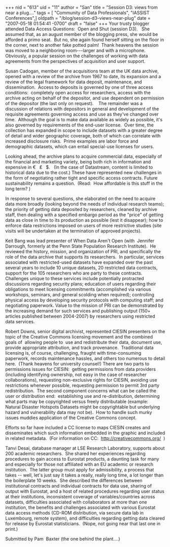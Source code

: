 +++
nid = "613"
uid = "11"
author = "San"
title = "Session D3:  views from near a plug...."
tags = [ "Community of Data Professionals", "IASSIST Conferences",]
oldpath = "/blog/session-d3-views-near-plug"
date = "2007-05-18 01:54:41 -0700"
draft = "false"
+++
Your trusty blogger attended Data Access Questions:  Open and Shut
(session D3).   She assumed that, as an august member of the blogging
press, she would be afforded a primo seat.  But no, she again found
herself sitting on the floor in the corner, next to another fake potted
palm!  Thank heavens the session was moved to a neighboring
room---larger and with a microphone. Obviously, a popular session on the
challenges of working with data agreements from the perspectives of
acquisition and user support.

Susan Cadogan, member of the acquisitions team at the UK data archive,
opened with a review of the archive from 1967 to date, its expansion and
a review of the legal framework for data deposit, maintenance, and
dissemination.  Access to deposits is governed by one of three access
conditions:  completely open access for researchers, access with the
archive acting on behalf of the depositor, and use dependent on
permission of the depositor (the last only on request).    The remainder
was a discussion of relations with depositors in general and development
of the requisite agreements governing access and use as they've changed
over time.  Although the goal is to make data available as widely as
possible, it's also governed by requirements of the end-user license. 
Over time, the collection has expanded in scope to include datasets with
a greater degree of detail and wider geographic coverage, both of which
can correlate with increased disclosure risks.  Prime examples are labor
force and demographic datasets, which can entail special-use licenses
for users.

Looking ahead, the archive plans to acquire commercial data, especially
of the financial and marketing variety, being both rich in information
and expensive in €   ₤   \$.   (In the case of Datastream, content is
limited to historical data due to the cost.) These have represented new
challenges in the form of negotiating rather tight and specific access
contracts. Future sustainability remains a question.  (Read:  How
affordable is this stuff in the long term? )

In response to several questions, she elaborated on the need to acquire
data more broadly (looking beyond the needs of individual research
teams); the priority of getting data deposited by researchers, cleaned
by archive staff, then dealing with a specified embargo period as the
"price" of getting data as close in time to its production as possible
(lest it disappear); how to enforce data restrictions imposed on users
of more restrictive studies (site visits will be undertaken at the
termination of approved projects).

Keit Bang was lead presenter of When Data Aren't Open (with  Jennifer
Darrough, formerly at the Penn State Population Research Institute).  He
reviewed the history, mission, and organization of PRI, and specifically
the role of the data archive that supports its researchers.  In
particular, services associated with restricted-used datasets have
expanded over the past several years to include 10 unique datasets, 20
restricted data contracts, support for the 105 researchers who are party
to these contracts.  Challenges unique to these services include
potentially protracted discussions regarding security plans; education
of users regarding their obligations to meet licensing commitments
(accomplished via various workshops, seminars, and general scolding when
required); controlling physical access by developing security protocols
with computing staff; and negotiating paperwork. Value to the mission of
PRI can be demonstrated by the increasing demand for such services and
publishing output (150+ articles published between 2004-2007) by
researchers using restricted data services.

Robert Downs, senior digital archivist, represented CIESIN presenters on
the topic of the Creative Commons licensing movement and the combined
goals of  allowing people to  use and redistribute their data, document
use, provide appropriate attribution, and track provenance.  Traditional
data licensing is, of course, challenging, fraught with time-consuming
paperwork, records maintenance hassles, and others too numerous to
detail here.  (Thank heavens for university counsel!) There are two
parts to permissions issues for CIESIN:  getting permissions from data
providers (including identifying ownership, not easy in the case of
researcher collaborations), requesting non-exclusive rights for CIESIN,
avoiding use restrictions whenever possible, requesting permission to
permit 3rd party redistribution.  The second component concerns what can
be called the user or distribution end:  establishing use and
re-distribution, determining what parts may be copyrighted versus freely
distributable (example:  Natural Disaster Hotspots Datasets might be
copyrightable but underlying hazard and vulnerability data may not be). 
How to handle such murky issues muddies application of the Creative
Commons concept.

Efforts so far have included a CC license to maps CIESIN creates and
disseminates which such information embedded in the graphic and included
in related metadata.  (For information on CC: 
<http://creativecommons.org/>  )

Tanvi Desai, database manager at LSE Research Laboratory, supports about
200 academic researchers.  She shared her experiences regarding
procedures to gain access to Eurostat products, a daunting task for many
and especially for those not affiliated with an EU academic or research
institution.  The latter group must apply for admissibility, a process
that takes -- well, let's just say it takes a really, really long time,
a lot longer than the boilerplate 10 weeks.  She described the
differences between institutional contracts and individual contracts for
data use, sharing of output with Eurostat, and a host of related
procedures regarding user status at their institutions, inconsistent
coverage of variables/countries across datasets, difficulties associated
with collaborators at more than one institution, the benefits and
challenges associated with various Eurostat data access methods (CD-ROM
distribution, via secure data lab in Luxembourg, remote system), and
difficulties regarding getting data cleared for release by Eurostat
statisticians.  (Nope, not going near that last one in print.)

Submitted by Pam  Baxter (the one behind the plant\....)
